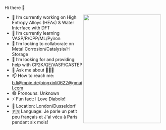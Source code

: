 Hi there 👋

<img align="right" width="250" height="350" src="https://user-images.githubusercontent.com/55532613/148978562-6616cba0-f7ab-40ef-b993-99e3bd8c1bf7.jpg">

- 🔭 I’m currently working on High Entropy Alloys (HEAs) & Water Interface with DFT
- 🌱 I’m currently learning VASP/R/CPP/ML/Pyiron
- 👯 I’m looking to collaborate on Metal Corrosion/Catalysis/H Storage
- 🤔 I’m looking for and providing help with CP2K/QE/VASP/CASTEP
- 💬 Ask me about 🙆🏻‍♂️
- 📫 How to reach me: b.li@mpie.de/bingxinli0622@gmail.com
- 😄 Pronouns: Unknown
- ⚡ Fun fact: I Love Diabolo!
- 🎡 Location: London/Dusseldorf
- 🇫🇷 Language: Je parle un petit peu français et J'ai vécu à Paris pendant six mois!
  




